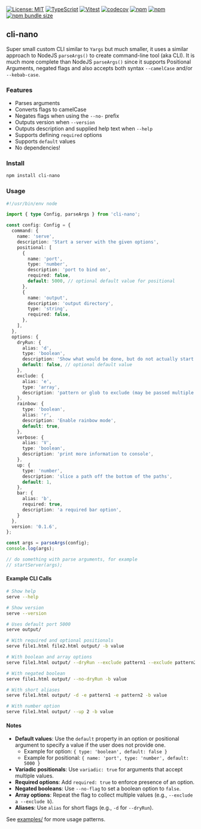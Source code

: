[![License: MIT](https://img.shields.io/badge/License-MIT-yellow.svg)](https://opensource.org/licenses/MIT)
[![TypeScript](https://img.shields.io/badge/%3C%2F%3E-TypeScript-%230074c1.svg)](http://www.typescriptlang.org/)
[![Vitest](https://img.shields.io/badge/tested%20with-vitest-fcc72b.svg?logo=vitest)](https://vitest.dev/)
[![codecov](https://codecov.io/gh/ghiscoding/cli-nano/branch/main/graph/badge.svg)](https://codecov.io/gh/ghiscoding/cli-nano)
[![npm](https://img.shields.io/npm/v/cli-nano.svg)](https://www.npmjs.com/package/cli-nano)
[![npm](https://img.shields.io/npm/dy/cli-nano)](https://www.npmjs.com/package/cli-nano)
[![npm bundle size](https://img.shields.io/bundlephobia/minzip/cli-nano?color=success&label=gzip)](https://bundlephobia.com/result?p=cli-nano)

## cli-nano

Super small custom CLI similar to `Yargs` but much smaller, it uses a similar approach to NodeJS `parseArgs()` to create command-line tool (aka CLI). It is much more complete than NodeJS `parseArgs()` since it supports Positional Arguments, negated flags and also accepts both syntax `--camelCase` and/or `--kebab-case`.

### Features
- Parses arguments
- Converts flags to camelCase
- Negates flags when using the `--no-` prefix
- Outputs version when `--version`
- Outputs description and supplied help text when `--help`
- Supports defining `required` options
- Supports `default` values
- No dependencies!

### Install
```sh
npm install cli-nano
```

### Usage

```ts
#!/usr/bin/env node

import { type Config, parseArgs } from 'cli-nano';

const config: Config = {
  command: {
    name: 'serve',
    description: 'Start a server with the given options',
    positional: [
      {
        name: 'port',
        type: 'number',
        description: 'port to bind on',
        required: false,
        default: 5000, // optional default value for positional
      },
      {
        name: 'output',
        description: 'output directory',
        type: 'string',
        required: false,
      },
    ],
  },
  options: {
    dryRun: {
      alias: 'd',
      type: 'boolean',
      description: 'Show what would be done, but do not actually start the server',
      default: false, // optional default value
    },
    exclude: {
      alias: 'e',
      type: 'array',
      description: 'pattern or glob to exclude (may be passed multiple times)',
    },
    rainbow: {
      type: 'boolean',
      alias: 'r',
      description: 'Enable rainbow mode',
      default: true,
    },
    verbose: {
      alias: 'V',
      type: 'boolean',
      description: 'print more information to console',
    },
    up: {
      type: 'number',
      description: 'slice a path off the bottom of the paths',
      default: 1,
    },
    bar: {
      alias: 'b',
      required: true,
      description: 'a required bar option',
    }
  },
  version: '0.1.6',
};

const args = parseArgs(config);
console.log(args);

// do something with parse arguments, for example
// startServer(args);
```

#### Example CLI Calls

```sh
# Show help
serve --help

# Show version
serve --version

# Uses default port 5000
serve output/

# With required and optional positionals
serve file1.html file2.html output/ -b value

# With boolean and array options
serve file1.html output/ --dryRun --exclude pattern1 --exclude pattern2 -b value

# With negated boolean
serve file1.html output/ --no-dryRun -b value

# With short aliases
serve file1.html output/ -d -e pattern1 -e pattern2 -b value

# With number option
serve file1.html output/ --up 2 -b value
```

#### Notes

- **Default values**: Use the `default` property in an option or positional argument to specify a value if the user does not provide one.
  - Example for option: `{ type: 'boolean', default: false }`
  - Example for positional: `{ name: 'port', type: 'number', default: 5000 }`
- **Variadic positionals**: Use `variadic: true` for arguments that accept multiple values.
- **Required options**: Add `required: true` to enforce presence of an option.
- **Negated booleans**: Use `--no-flag` to set a boolean option to `false`.
- **Array options**: Repeat the flag to collect multiple values (e.g., `--exclude a --exclude b`).
- **Aliases**: Use `alias` for short flags (e.g., `-d` for `--dryRun`).

See [examples/](examples/) for more usage patterns.